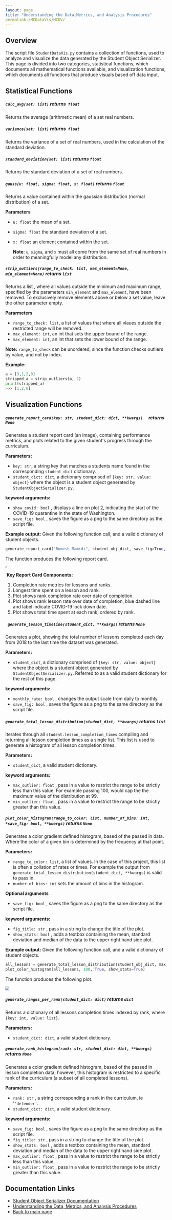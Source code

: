 ```yaml
---
layout: page
title: "Understanding the Data,Metrics, and Analysis Procedures"
permalink:/MCDataVis/MCDV/
---
```


## Overview 

The script file `StudentDataVis.py` contains a collection of functions, used to analyze and visualize the data generated by the Student Object Serializer. This page is divided into two categories, statistical functions, which documents all mathematical functions available, and visualization functions, which documents all functions that produce visuals based off data input.  

## Statistical Functions 

##### `calc_avg(set: list)` returns  `float`
Returns the average (arithmetic mean) of a set real numbers.  

##### `variance(set: list)` returns  `float` 
Returns the variance of a set of real numbers, used in the calculation of the standard deviation. 

##### `standard_deviation(set: list)` returns `float` 
Returns the standard deviation of a set of real numbers.  

##### `gauss(u: float, sigma: float, x: float)` returns `float`
Returns a value contained within the gaussian distribution (normal distribution) of a set. 

**Parameters**
 - `u: float` the mean of a set. 

 - `sigma: float` the standard deviation of a set. 

 - `x: float` an element contained within the set. 

     **Note**: `u`, `sigma`, and `x` must all come from the same set of real numbers in order to meaningfully model any distribution.  

##### `strip_outliers(range_to_check: list, max_element=None, min_element=None)` returns `list`
Returns a list , where all values outside the minimum and maximum range, specified by the parameters `min_element` and `max_element`, have been removed. To exclusively remove elements above or below a set value, leave the other parameter empty.   

**Pararmeters** 
- `range_to_check: list`, a list of values that where all vlaues outside the restricted range will be removed. 
- `max_element: int`, an int that sets the upper bound of the range. 
- `max_element: int`, an int that sets the lower bound of the range. 

**Note:** `range_to_check` can be unordered, since the function checks outliers by value, and not by index.

**Example:**  

```python 
a = [3,1,2,0]
stripped_a = strip_outliers(a, 2) 
print(stripped_a)
>>> [1,2,0]
```

## Visualization Functions 

##### `generate_report_card(key: str, student_dict: dict, **kwargs)  ` returns  `None`   
Generates a student report card (an image), containing performance metrics, and plots related to the given student's progress through the curriculum.  

**Parameters:** 
- `key: str`, a string key that matches a students name found in the corresponding `student_dict` dictionary.   
- `student_dict: dict`, a dictionary comprised of  `{key: str, value: object}` where the object is a student object generated by `StudentObjectSerializer.py`. 

**keyword arguments:**  
- `show_covid: bool` , displays a line on plot 2, indicating the start of the COVID-19 quarantine in the state of Washington.   
- `save_fig: bool` , saves the figure as a png to the same directory as the script file. 

**Example output:** 
Given the following function call, and a valid dictionary of student objects.

```python
generate_report_card("Romesh Mamidi", student_obj_dict, save_fig=True, show_covid=True)
```

The function produces the following report card.

<img src="Romesh MamidiReportCardBreakdown.png" style="zoom: 33%;" /> 

​	**Key Report Card Components:** 

1.  Completion rate metrics for lessons and ranks.
2.  Longest time spent on a lesson and rank.  
3.  Plot shows rank completion rate over date of completion.  
4.  Plot shows rank lesson rate over date of completion, blue dashed line and label indicate COVID-19 lock down date.  
5.  Plot shows total time spent at each rank, ordered by rank. 



##### ` generate_lesson_timeline(student_dict, **kwargs)` returns  `None` 
Generates a plot, showing the total number of lessons completed each day from 2018 to the last time the dataset was generated.

**Parameters:**    
- `student_dict`, a dictionary comprised of  `{key: str, value: object}` where the object is a student object generated by `StudentObjectSerializer.py`. Referred to as a  valid student dictionary for the rest of this page.   

**keyword arguments:**  
 - `monthly_rate: bool` , changes the output scale from daily to monthly.    
 - `save_fig: bool` , saves the figure as a png to the same directory as the script file. 



##### `generate_total_lesson_distribution(student_dict, **kwargs)` returns  `list` 
Iterates through all `student.lesson_completion_times`   compiling and returning all lesson completion times as a single list.  This list is used to generate a histogram of all lesson completion times.  

**Parameters:**    
- `student_dict`, a  valid student dictionary.   

**keyword arguments:**  
 - `max_outlier: float` , pass in a value to restrict the range to be strictly less than this value. For example passing 100, would cap the the maximum value of the distribution at 99.       
 - `min_outlier: float` , pass in a value to restrict the range to be strictly greater than this value. 



##### `plot_color_histogram(range_to_color: list, number_of_bins: int, *save_fig: bool, **kwargs)` returns  `None` 
Generates a color gradient defined histogram, based of the passed in data. Where the color of a given bin is determined by the frequency at that point.  

**Parameters:**    
  - `range_to_color: list`,  a list of values. In the case of this project, this list is often a collation of rates or times. For example the output from `generate_total_lesson_distribution(student_dict, **kwargs)`  is valid to pass in.
  - `number_of_bins: int` sets the amount of bins in the histogram. 

**Optional arguments**
- `save_fig: bool` , saves the figure as a png to the same directory as the script file. 

**keyword arguments:**  
 - `fig_title: str` , pass in a string to change the title of the plot.       
 - `show_stats: bool` , adds a textbox containing the mean, standard deviation and median of the data to the upper right hand side plot. 

**Example output:** 
Given the following function call, and a valid dictionary of student objects.

```python
all_lessons = generate_total_lesson_distribution(student_obj_dict, max_outlier=100, min_outlier=0)
plot_color_histogram(all_lessons, 100, True, show_stats=True)
```

The function produces the following plot. 

<img src="Histogram.png" style="zoom:72%;" />

##### `generate_ranges_per_rank(student_dict: dict)` returns  `dict`  
Returns a dictionary of all lessons completion times indexed by rank, where `{key: int, value: list}`. 

**Parameters:**  
- `student_dict: dict`, a  valid student dictionary. 



##### `generate_rank_histogram(rank: str, student_dict: dict, **kwargs)` returns  `None` 
Generates a color gradient defined histogram, based of the passed in lesson completion data; however, this histogram is restricted to a specific rank of the curriculum (a subset of all completed lessons).  

**Parameters:**    
  - `rank: str` , a string corresponding a rank in the curriculum, ie '`'defender'`. 
  - `student_dict: dict`, a  valid student dictionary.   

**keyword arguments:**  
 - `save_fig: bool` , saves the figure as a png to the same directory as the script file. 
 - `fig_title: str` , pass in a string to change the title of the plot.       
 - `show_stats: bool` , adds a textbox containing the mean, standard deviation and median of the data to the upper right hand side plot.  
 - `max_outlier: float` , pass in a value to restrict the range to be strictly less than this value.       
 - `min_outlier: float` , pass in a value to restrict the range to be strictly greater than this value. 

## Documentation Links
- [Student Object Serializer Documentation](https://mjsmith95.github.io/MCDataVis/SOS) 
- [Understanding the Data, Metrics, and Analysis Procedures](https://mjsmith95.github.io/MCDataVis/MCDV) 
- [Back to main page](https://mjsmith95.github.io/MCDataVis)   
